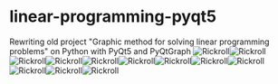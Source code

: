 # linear-programming-pyqt5
Rewriting old project "Graphic method for solving linear programming problems" on Python with PyQt5 and PyQtGraph
![Rickroll](https://media.tenor.com/images/a1505c6e6d37aa2b7c5953741c0177dc/tenor.gif)![Rickroll](https://media.tenor.com/images/a1505c6e6d37aa2b7c5953741c0177dc/tenor.gif)![Rickroll](https://media.tenor.com/images/a1505c6e6d37aa2b7c5953741c0177dc/tenor.gif)![Rickroll](https://media.tenor.com/images/a1505c6e6d37aa2b7c5953741c0177dc/tenor.gif)![Rickroll](https://media.tenor.com/images/a1505c6e6d37aa2b7c5953741c0177dc/tenor.gif)![Rickroll](https://media.tenor.com/images/a1505c6e6d37aa2b7c5953741c0177dc/tenor.gif)![Rickroll](https://media.tenor.com/images/a1505c6e6d37aa2b7c5953741c0177dc/tenor.gif)![Rickroll](https://media.tenor.com/images/a1505c6e6d37aa2b7c5953741c0177dc/tenor.gif)![Rickroll](https://media.tenor.com/images/a1505c6e6d37aa2b7c5953741c0177dc/tenor.gif)![Rickroll](https://media.tenor.com/images/a1505c6e6d37aa2b7c5953741c0177dc/tenor.gif)![Rickroll](https://media.tenor.com/images/a1505c6e6d37aa2b7c5953741c0177dc/tenor.gif)![Rickroll](https://media.tenor.com/images/a1505c6e6d37aa2b7c5953741c0177dc/tenor.gif)
